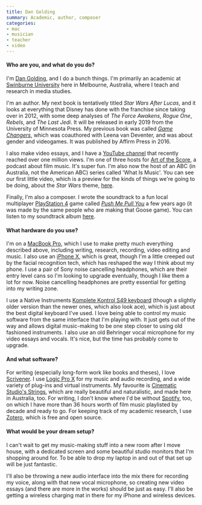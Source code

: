 ```yaml
---
title: Dan Golding
summary: Academic, author, composer
categories:
- mac
- musician
- teacher
- video
---
```


#### Who are you, and what do you do?

I'm [Dan Golding](http://dangolding.com/ "Dan's website."), and I do a bunch things. I'm primarily an academic at [Swinburne University](http://www.swinburne.edu.au/ "A university in Melbourne, Australia.") here in Melbourne, Australia, where I teach and research in media studies.

I'm an author. My next book is tentatively titled _Star Wars After Lucas_, and it looks at everything that Disney has done with the franchise since taking over in 2012, with some deep analyses of _The Force Awakens_, _Rogue One_, _Rebels_, and _The Last Jedi_. It will be released in early 2019 from the University of Minnesota Press. My previous book was called [_Game Changers_](http://affirmpress.com.au/publishing/game-changers/ "Dan and Leena's book about gender and videogames."), which was coauthored with Leena van Deventer, and was about gender and videogames. It was published by Affirm Press in 2016. 

I also make video essays, and I have a [YouTube channel](https://www.youtube.com/channel/UCqnos76uuqYRZ-zI2MRNGnA "Dan's YouTube channel.") that recently reached over one million views. I'm one of three hosts for [Art of the Score](http://www.artofthescore.com.au/ "A podcast about music in film."), a podcast about film music. It's super fun. I'm also now the host of an ABC (in Australia, not the American ABC) series called 'What Is Music'. You can see our first little video, which is a preview for the kinds of things we're going to be doing, about the _Star Wars_ theme, [here](https://www.youtube.com/watch?v=jWt-ZX28Uho "A YouTube video of Dan's show, What Is Music.").

Finally, I'm also a composer. I wrote the soundtrack to a fun local multiplayer [PlayStation 4][ps4] game called [_Push Me Pull You_][push-me-pull-you] a few years ago (it was made by the same people who are making that Goose game). You can listen to my soundtrack album [here](https://dangolding.bandcamp.com/releases "Dan's Bandcamp account.").

#### What hardware do you use?

I'm on a [MacBook Pro][macbook-pro], which I use to make pretty much everything described above, including writing, research, recording, video editing and music. I also use an [iPhone X][iphone-x], which is great, though I'm a little creeped out by the facial recognition tech, which has reshaped the way I think about my phone. I use a pair of Sony noise cancelling headphones, which are their entry level cans so I'm looking to upgrade eventually, though I like them a lot for now. Noise cancelling headphones are pretty essential for getting into my writing zone.

I use a Native Instruments [Komplete Kontrol S49 keyboard][komplete-kontrol-s49] (though a slightly older version than the newer ones, which also look ace), which is just about the best digital keyboard I've used. I love being able to control my music software from the same interface that I'm playing with. It just gets out of the way and allows digital music-making to be one step closer to using old fashioned instruments. I also use an old Behringer vocal microphone for my video essays and vocals. It's nice, but the time has probably come to upgrade.

#### And what software?

For writing (especially long-form work like books and theses), I love [Scrivener][]. I use [Logic Pro X][logic-pro] for my music and audio recording, and a wide variety of plug-ins and virtual instruments. My favourite is [Cinematic Studio's Strings][strings], which are really beautiful and naturalistic, and made here in Australia, too. For writing, I don't know where I'd be without [Spotify][], too, on which I have more than 36 hours worth of film music playlisted by decade and ready to go. For keeping track of my academic research, I use [Zotero][], which is free and open source.

#### What would be your dream setup?

I can't wait to get my music-making stuff into a new room after I move house, with a dedicated screen and some beautiful studio monitors that I'm shopping around for. To be able to drop my laptop in and out of that set up will be just fantastic. 

I'll also be throwing a new audio interface into the mix there for recording my voice, along with that new vocal microphone, so creating new video essays (and there are more in the works) should be just as easy. I'll also be getting a wireless charging mat in there for my iPhone and wireless devices.

[iphone-x]: https://en.wikipedia.org/wiki/IPhone_X "A 5.8 inch smartphone."
[komplete-kontrol-s49]: https://www.native-instruments.com/en/products/komplete/keyboards/komplete-kontrol-s49-s61/ "An audio keyboard."
[macbook-pro]: https://www.apple.com/macbook-pro/ "A laptop."
[ps4]: http://us.playstation.com/ps4/index.htm "A shiny gaming console from Sony."
[logic-pro]: https://www.apple.com/logic-pro/ "A professional audio application for the Mac."
[push-me-pull-you]: http://pmpygame.com/ "A multiplayer sports hug game."
[scrivener]: http://literatureandlatte.com/scrivener.php "A Mac text editor aimed at writers."
[spotify]: https://www.spotify.com/us/ "A music streaming service."
[strings]: http://www.cinematicstudioseries.com/strings.html "A string music samples library."
[zotero]: https://www.zotero.org/ "A research tool."
